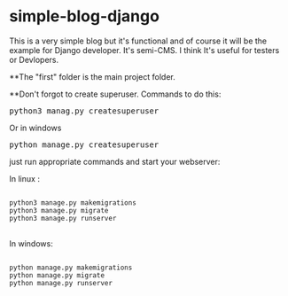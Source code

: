 # simple-blog-django
This is a very simple blog but it's functional and of course it will be the example for Django developer.
It's semi-CMS. I think It's useful for testers or Devlopers.

**The "first" folder is the main project folder. 

**Don't forgot to create superuser. Commands to do this:

<pre>
python3 manag.py createsuperuser
</pre>
<p>Or in windows</p>
<pre>
python manage.py createsuperuser
</pre>

just run appropriate commands and start your webserver:

<p>In linux :</p>
<pre>
<code>
python3 manage.py makemigrations
python3 manage.py migrate
python3 manage.py runserver
</code>
</pre>

<p>In windows:</p>
<pre>
<code>
python manage.py makemigrations
python manage.py migrate
python manage.py runserver
  
